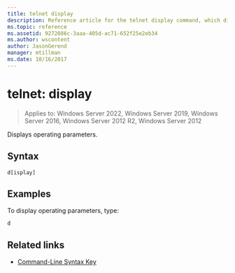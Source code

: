 ```yaml
---
title: telnet display
description: Reference article for the telnet display command, which displays operating parameters.
ms.topic: reference
ms.assetid: 9272086c-3aaa-405d-ac71-652f25e2eb34
ms.author: wscontent
author: JasonGerend
manager: mtillman
ms.date: 10/16/2017
---
```


# telnet: display

>Applies to: Windows Server 2022, Windows Server 2019, Windows Server 2016, Windows Server 2012 R2, Windows Server 2012

Displays operating parameters.

## Syntax

```
d[isplay]
```

## Examples

To display operating parameters, type:

```
d
```

## Related links

- [Command-Line Syntax Key](command-line-syntax-key.md)
